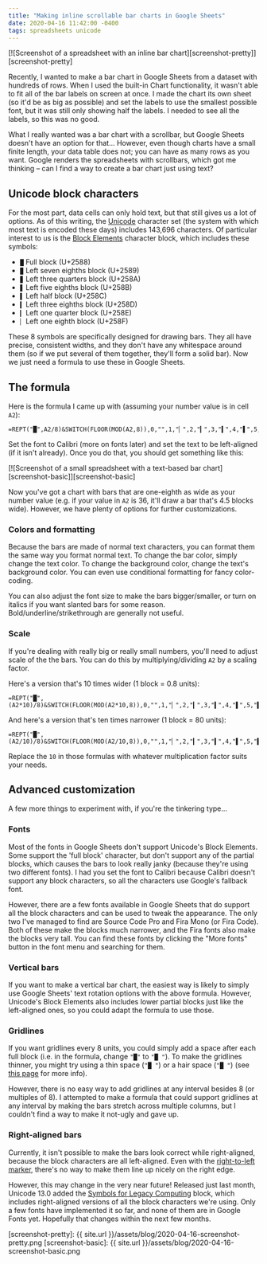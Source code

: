 ```yaml
---
title: "Making inline scrollable bar charts in Google Sheets"
date: 2020-04-16 11:42:00 -0400
tags: spreadsheets unicode
---
```

[![Screenshot of a spreadsheet with an inline bar chart][screenshot-pretty]][screenshot-pretty]

Recently, I wanted to make a bar chart in Google Sheets from a dataset with hundreds of rows. When I used the built-in Chart functionality, it wasn't able to fit all of the bar labels on screen at once. I made the chart its own sheet (so it'd be as big as possible) and set the labels to use the smallest possible font, but it was still only showing half the labels. I needed to see all the labels, so this was no good.

What I really wanted was a bar chart with a scrollbar, but Google Sheets doesn't have an option for that... However, even though charts have a small finite length, your data table does not; you can have as many rows as you want. Google renders the spreadsheets with scrollbars, which got me thinking – can I find a way to create a bar chart just using text?

## Unicode block characters
For the most part, data cells can only hold text, but that still gives us a lot of options. As of this writing, the [Unicode](https://en.wikipedia.org/wiki/Unicode) character set (the system with which most text is encoded these days) includes 143,696 characters. Of particular interest to us is the [Block Elements](https://en.wikipedia.org/wiki/Block_Elements) character block, which includes these symbols:

* `█` Full block (U+2588)
* `▉` Left seven eighths block (U+2589)
* `▊` Left three quarters block (U+258A)
* `▋` Left five eighths block (U+258B)
* `▌` Left half block (U+258C)
* `▍` Left three eighths block (U+258D)
* `▎` Left one quarter block (U+258E)
* `▏` Left one eighth block (U+258F)

These 8 symbols are specifically designed for drawing bars. They all have precise, consistent widths, and they don't have any whitespace around them (so if we put several of them together, they'll form a solid bar). Now we just need a formula to use these in Google Sheets.

## The formula
Here is the formula I came up with (assuming your number value is in cell `A2`):

```
=REPT("█",A2/8)&SWITCH(FLOOR(MOD(A2,8)),0,"",1,"▏",2,"▎",3,"▍",4,"▌",5,"▋",6,"▊",7,"▉")
```

Set the font to Calibri (more on fonts later) and set the text to be left-aligned (if it isn't already). Once you do that, you should get something like this:

[![Screenshot of a small spreadsheet with a text-based bar chart][screenshot-basic]][screenshot-basic]

Now you've got a chart with bars that are one-eighth as wide as your number value (e.g. if your value in `A2` is 36, it'll draw a bar that's 4.5 blocks wide). However, we have plenty of options for further customizations.

### Colors and formatting
Because the bars are made of normal text characters, you can format them the same way you format normal text. To change the bar color, simply change the text color. To change the background color, change the text's background color. You can even use conditional formatting for fancy color-coding.

You can also adjust the font size to make the bars bigger/smaller, or turn on italics if you want slanted bars for some reason. Bold/underline/strikethrough are generally not useful.

### Scale
If you're dealing with really big or really small numbers, you'll need to adjust scale of the the bars. You can do this by multiplying/dividing `A2` by a scaling factor.

Here's a version that's 10 times wider (1 block = 0.8 units):
```
=REPT("█",(A2*10)/8)&SWITCH(FLOOR(MOD(A2*10,8)),0,"",1,"▏",2,"▎",3,"▍",4,"▌",5,"▋",6,"▊",7,"▉")
```
And here's a version that's ten times narrower (1 block = 80 units):
```
=REPT("█",(A2/10)/8)&SWITCH(FLOOR(MOD(A2/10,8)),0,"",1,"▏",2,"▎",3,"▍",4,"▌",5,"▋",6,"▊",7,"▉")
```
Replace the `10` in those formulas with whatever multiplication factor suits your needs.

## Advanced customization
A few more things to experiment with, if you're the tinkering type...

### Fonts
Most of the fonts in Google Sheets don't support Unicode's Block Elements. Some support the 'full block' character, but don't support any of the partial blocks, which causes the bars to look really janky (because they're using two different fonts). I had you set the font to Calibri because Calibri doesn't support any block characters, so all the characters use Google's fallback font.

However, there are a few fonts available in Google Sheets that do support all the block characters and can be used to tweak the appearance. The only two I've managed to find are Source Code Pro and Fira Mono (or Fira Code). Both of these make the blocks much narrower, and the Fira fonts also make the blocks very tall. You can find these fonts by clicking the "More fonts" button in the font menu and searching for them.

### Vertical bars
If you want to make a vertical bar chart, the easiest way is likely to simply use Google Sheets' text rotation options with the above formula. However, Unicode's Block Elements also includes lower partial blocks just like the left-aligned ones, so you could adapt the formula to use those.

### Gridlines
If you want gridlines every 8 units, you could simply add a space after each full block (i.e. in the formula, change `"█"` to `"█ "`). To make the gridlines thinner, you might try using a thin space (`"█ "`) or a hair space (`"█ "`) (see [this page](https://en.wikipedia.org/wiki/Whitespace_character) for more info).

However, there is no easy way to add gridlines at any interval besides 8 (or multiples of 8). I attempted to make a formula that could support gridlines at any interval by making the bars stretch across multiple columns, but I couldn't find a way to make it not-ugly and gave up.

### Right-aligned bars
Currently, it isn't possible to make the bars look correct while right-aligned, because the block characters are all left-aligned. Even with the [right-to-left marker](https://en.wikipedia.org/wiki/Right-to-left_mark), there's no way to make them line up nicely on the right edge.

However, this may change in the very near future! Released just last month, Unicode 13.0 added the [Symbols for Legacy Computing](https://en.wikipedia.org/wiki/Symbols_for_Legacy_Computing) block, which includes right-aligned versions of all the block characters we're using. Only a few fonts have implemented it so far, and none of them are in Google Fonts yet. Hopefully that changes within the next few months.

[screenshot-pretty]: {{ site.url }}/assets/blog/2020-04-16-screenshot-pretty.png
[screenshot-basic]: {{ site.url }}/assets/blog/2020-04-16-screenshot-basic.png
